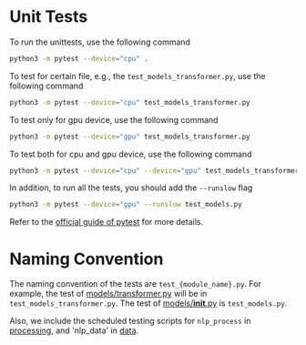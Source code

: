 # Unit Tests

To run the unittests, use the following command

```bash
python3 -m pytest --device="cpu" .
```

To test for certain file, e.g., the `test_models_transformer.py`, use the following command

```bash
python3 -m pytest --device="cpu" test_models_transformer.py
```

To test only for gpu device, use the following command

```bash
python3 -m pytest --device="gpu" test_models_transformer.py
```

To test both for cpu and gpu device, use the following command

```bash
python3 -m pytest --device="cpu" --device="gpu" test_models_transformer.py
```

In addition, to run all the tests, you should add the `--runslow` flag

```bash
python3 -m pytest --device="gpu" --runslow test_models.py
```

Refer to the [official guide of pytest](https://docs.pytest.org/en/latest/) for more details.

# Naming Convention

The naming convention of the tests are `test_{module_name}.py`. 
For example, the test of [models/transformer.py](../src/gluonnlp/models/transformer.py) will be in 
`test_models_transformer.py`. The test of [models/__init__.py](../src/gluonnlp/models/__init__.py) 
is `test_models.py`. 

Also, we include the scheduled testing scripts for `nlp_process` in [processing](processing), 
and 'nlp_data' in [data](data).

